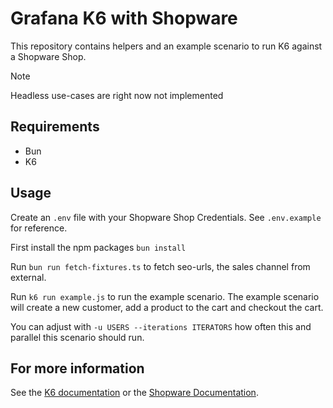 # Grafana K6 with Shopware

This repository contains helpers and an example scenario to run K6 against a Shopware Shop.

> [!NOTE]  
> Headless use-cases are right now not implemented

## Requirements

- Bun
- K6

## Usage

Create an `.env` file with your Shopware Shop Credentials. See `.env.example` for reference.

First install the npm packages `bun install`

Run `bun run fetch-fixtures.ts` to fetch seo-urls, the sales channel from external.

Run `k6 run example.js` to run the example scenario.
The example scenario will create a new customer, add a product to the cart and checkout the cart.

You can adjust with `-u USERS --iterations ITERATORS` how often this and parallel this scenario should run.

## For more information

See the [K6 documentation](https://k6.io/docs/) or the [Shopware Documentation](https://developer.shopware.com/docs/guides/hosting/performance/k6.html).
